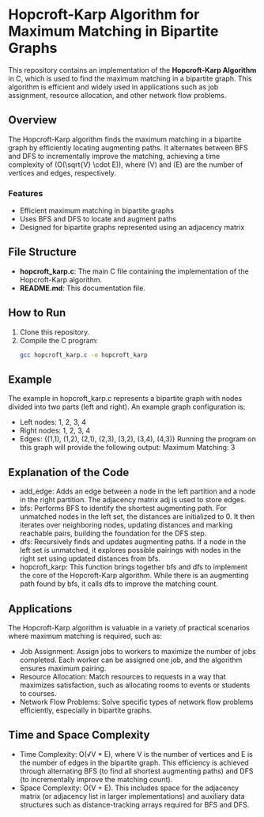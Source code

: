 # Hopcroft-Karp Algorithm for Maximum Matching in Bipartite Graphs

This repository contains an implementation of the **Hopcroft-Karp Algorithm** in C, which is used to find the maximum matching in a bipartite graph. This algorithm is efficient and widely used in applications such as job assignment, resource allocation, and other network flow problems.

## Overview

The Hopcroft-Karp algorithm finds the maximum matching in a bipartite graph by efficiently locating augmenting paths. It alternates between BFS and DFS to incrementally improve the matching, achieving a time complexity of \(O(\sqrt{V} \cdot E)\), where \(V\) and \(E\) are the number of vertices and edges, respectively.

### Features

- Efficient maximum matching in bipartite graphs
- Uses BFS and DFS to locate and augment paths
- Designed for bipartite graphs represented using an adjacency matrix

## File Structure

- **hopcroft_karp.c**: The main C file containing the implementation of the Hopcroft-Karp algorithm.
- **README.md**: This documentation file.

## How to Run

1. Clone this repository.
2. Compile the C program:
   ```bash
   gcc hopcroft_karp.c -o hopcroft_karp

## Example
The example in hopcroft_karp.c represents a bipartite graph with nodes divided into two parts (left and right). An example graph configuration is:
* Left nodes: 1, 2, 3, 4
* Right nodes: 1, 2, 3, 4
* Edges: {(1,1), (1,2), (2,1), (2,3), (3,2), (3,4), (4,3)}
Running the program on this graph will provide the following output: Maximum Matching: 3

## Explanation of the Code
* add_edge: Adds an edge between a node in the left partition and a node in the right partition. The adjacency matrix adj is used to store edges.
* bfs: Performs BFS to identify the shortest augmenting path. For unmatched nodes in the left set, the distances are initialized to 0. It then iterates over neighboring nodes, updating distances and marking reachable pairs, building the foundation for the DFS step.
* dfs: Recursively finds and updates augmenting paths. If a node in the left set is unmatched, it explores possible pairings with nodes in the right set using updated distances from bfs.
* hopcroft_karp: This function brings together bfs and dfs to implement the core of the Hopcroft-Karp algorithm. While there is an augmenting path found by bfs, it calls dfs to improve the matching count.

## Applications
The Hopcroft-Karp algorithm is valuable in a variety of practical scenarios where maximum matching is required, such as:
* Job Assignment: Assign jobs to workers to maximize the number of jobs completed. Each worker can be assigned one job, and the algorithm ensures maximum pairing.
* Resource Allocation: Match resources to requests in a way that maximizes satisfaction, such as allocating rooms to events or students to courses.
* Network Flow Problems: Solve specific types of network flow problems efficiently, especially in bipartite graphs.

## Time and Space Complexity
* Time Complexity: O(√V * E), where V is the number of vertices and E is the number of edges in the bipartite graph. This efficiency is achieved through alternating BFS (to find all shortest augmenting paths) and DFS (to incrementally improve the matching count).
* Space Complexity: O(V + E). This includes space for the adjacency matrix (or adjacency list in larger implementations) and auxiliary data structures such as distance-tracking arrays required for BFS and DFS.
